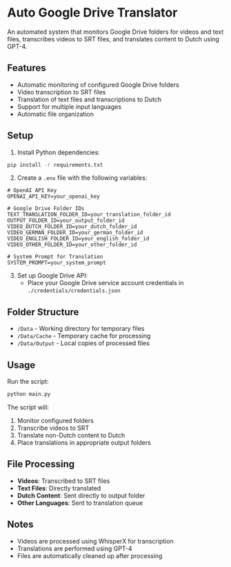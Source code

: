 # Auto Google Drive Translator

An automated system that monitors Google Drive folders for videos and text files, transcribes videos to SRT files, and translates content to Dutch using GPT-4.

## Features

- Automatic monitoring of configured Google Drive folders
- Video transcription to SRT files
- Translation of text files and transcriptions to Dutch
- Support for multiple input languages
- Automatic file organization

## Setup

1. Install Python dependencies:
```bash
pip install -r requirements.txt
```

2. Create a `.env` file with the following variables:
```env
# OpenAI API Key
OPENAI_API_KEY=your_openai_key

# Google Drive Folder IDs
TEXT_TRANSLATION_FOLDER_ID=your_translation_folder_id
OUTPUT_FOLDER_ID=your_output_folder_id
VIDEO_DUTCH_FOLDER_ID=your_dutch_folder_id
VIDEO_GERMAN_FOLDER_ID=your_german_folder_id
VIDEO_ENGLISH_FOLDER_ID=your_english_folder_id
VIDEO_OTHER_FOLDER_ID=your_other_folder_id

# System Prompt for Translation
SYSTEM_PROMPT=your_system_prompt
```

3. Set up Google Drive API:
   - Place your Google Drive service account credentials in `./credentials/credentials.json`

## Folder Structure

- `/Data` - Working directory for temporary files
- `/Data/Cache` - Temporary cache for processing
- `/Data/Output` - Local copies of processed files

## Usage

Run the script:
```bash
python main.py
```

The script will:
1. Monitor configured folders
2. Transcribe videos to SRT
3. Translate non-Dutch content to Dutch
4. Place translations in appropriate output folders

## File Processing

- **Videos**: Transcribed to SRT files
- **Text Files**: Directly translated
- **Dutch Content**: Sent directly to output folder
- **Other Languages**: Sent to translation queue

## Notes

- Videos are processed using WhisperX for transcription
- Translations are performed using GPT-4
- Files are automatically cleaned up after processing